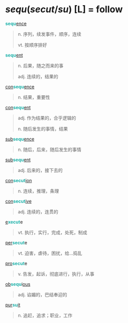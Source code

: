 # _sequ_(_secut_/_su_) [L] = follow

<b style="color: #20B2AA;">sequ</b>[ence](-ence.md)
> n. 序列，续发事件，顺序，连续
>
> vt. 按顺序排好

<b style="color: #20B2AA;">sequ</b>[ent](-ent.md)
> n. 后果，随之而来的事
>
> adj. 连续的，结果的

[con](com-.md)<b style="color: #20B2AA;">sequ</b>[ence](-ence.md)
> n. 结果，重要性

[con](com-.md)<b style="color: #20B2AA;">sequ</b>[ent](-ent.md)
> adj. 作为结果的，合乎逻辑的
>
> n. 随后发生的事情，结果

[sub](sub-.md)<b style="color: #20B2AA;">sequ</b>[ence](-ence.md)
> n. 随后，后来，随后发生的事情

[sub](sub-.md)<b style="color: #20B2AA;">sequ</b>[ent](-ent.md)
> adj. 后来的，接下去的

[con](com-.md)<b style="color: #20B2AA;">secut</b>[ion](-ion.md)
> n. 连续，推理，条理

[con](com-.md)<b style="color: #20B2AA;">secut</b>[ive](-ive.md)
> adj. 连续的，连贯的

[e](ex-.md)<b style="color: #20B2AA;">xecut</b>e
> vt. 执行，实行，完成，处死，制成

[per](per-.md)<b style="color: #20B2AA;">secut</b>e
> vt. 迫害，虐待，困扰，给...捣乱

[pro](pro-.md)<b style="color: #20B2AA;">secut</b>e
> v. 告发，起诉，彻底进行，执行，从事

[ob](ob-.md)<b style="color: #20B2AA;">sequ</b>i[ous](-ous.md)
> adj. 谄媚的，巴结奉迎的

[pur](pro-.md)<b style="color: #20B2AA;">su</b>[it](-it.md)
> n. 追赶，追求；职业，工作